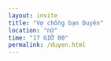 ```yaml
---
layout: invite
title: "Vợ chồng bạn Duyên"
location: "nữ"
time: "17 GIỜ 00"
permalink: /duyen.html
---
```


